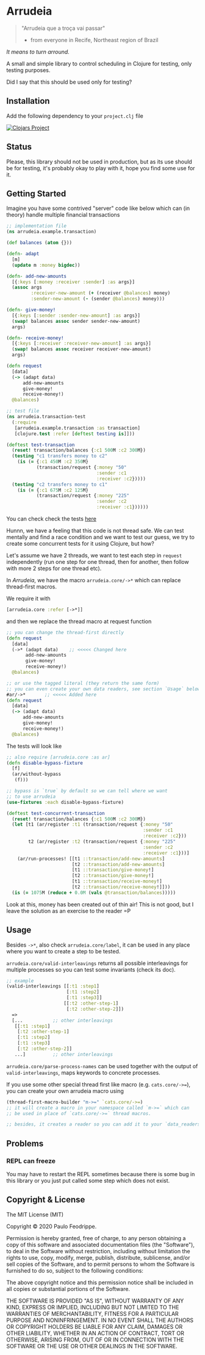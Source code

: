 # Arrudeia

> "Arrudeia que a troça vai passar"
> - from everyone in Recife, Northeast region of Brazil

_It means to turn arround._

A small and simple library to control scheduling in Clojure for testing,
only testing purposes.

Did I say that this should be used only for testing?

## Installation

Add the following dependency to your `project.clj` file

[![Clojars Project](http://clojars.org/pfeodrippe/arrudeia/latest-version.svg)](http://clojars.org/pfeodrippe/arrudeia)

## Status

Please, this library should not be used in production, but as its use
should be for testing, it's probably okay to play with it, hope you find
some use for it.

## Getting Started

Imagine you have some contrived "server" code like below which can
(in theory) handle multiple financial transactions

``` clojure
;; implementation file
(ns arrudeia.example.transaction)

(def balances (atom {}))

(defn- adapt
  [m]
  (update m :money bigdec))

(defn- add-new-amounts
  [{:keys [:money :receiver :sender] :as args}]
  (assoc args
         :receiver-new-amount (+ (receiver @balances) money)
         :sender-new-amount (- (sender @balances) money)))

(defn- give-money!
  [{:keys [:sender :sender-new-amount] :as args}]
  (swap! balances assoc sender sender-new-amount)
  args)

(defn- receive-money!
  [{:keys [:receiver :receiver-new-amount] :as args}]
  (swap! balances assoc receiver receiver-new-amount)
  args)

(defn request
  [data]
  (-> (adapt data)
      add-new-amounts
      give-money!
      receive-money!)
  @balances)

;; test file
(ns arrudeia.transaction-test
  (:require
   [arrudeia.example.transaction :as transaction]
   [clojure.test :refer [deftest testing is]]))

(deftest test-transaction
  (reset! transaction/balances {:c1 500M :c2 300M})
  (testing "c1 transfers money to c2"
    (is (= {:c1 450M :c2 350M}
           (transaction/request {:money "50"
                                 :sender :c1
                                 :receiver :c2}))))
  (testing "c2 transfers money to c1"
    (is (= {:c1 675M :c2 125M}
           (transaction/request {:money "225"
                                 :sender :c2
                                 :receiver :c1})))))
```
You can check check the tests [here](./test/arrudeia/core_test.clj)

Hunnn, we have a feeling that this code is not thread safe. We can
test mentally and find a race condition and we want to test our guess,
we try to create some concurrent tests for it using Clojure, but how?

Let's assume we have 2 threads, we want to test each step in `request`
independently (run one step for one thread, then for another, then follow
with more 2 steps for one thread etc).

In *Arrudeia*, we have the macro `arrudeia.core/->*` which can replace
thread-first macros.

We require it with

``` clojure
[arrudeia.core :refer [->*]]
```

and then we replace the thread macro at request function

``` clojure
;; you can change the thread-first directly
(defn request
  [data]
  (->* (adapt data)    ;; <<<<< Changed here
       add-new-amounts
       give-money!
       receive-money!)
  @balances)

;; or use the tagged literal (they return the same form)
;; you can even create your own data readers, see section `Usage` below
#ar/->*       ;; <<<<< Added here
(defn request
  [data]
  (-> (adapt data)
      add-new-amounts
      give-money!
      receive-money!)
  @balances)
```

The tests will look like

``` clojure
;; also require [arrudeia.core :as ar]
(defn disable-bypass-fixture
  [f]
  (ar/without-bypass
   (f)))

;; bypass is `true` by default so we can tell where we want
;; to use arrudeia
(use-fixtures :each disable-bypass-fixture)

(deftest test-concurrent-transaction
  (reset! transaction/balances {:c1 500M :c2 300M})
  (let [t1 (ar/register :t1 (transaction/request {:money "50"
                                                  :sender :c1
                                                  :receiver :c2}))
        t2 (ar/register :t2 (transaction/request {:money "225"
                                                  :sender :c2
                                                  :receiver :c1}))]
    (ar/run-processes! [[t1 ::transaction/add-new-amounts]
                        [t2 ::transaction/add-new-amounts]
                        [t1 ::transaction/give-money!]
                        [t2 ::transaction/give-money!]
                        [t1 ::transaction/receive-money!]
                        [t2 ::transaction/receive-money!]]))
  (is (= 1075M (reduce + 0.0M (vals @transaction/balances)))))
```

Look at this, money has been created out of thin air!
This is not good, but I leave the solution as an exercise to the reader =P

## Usage

Besides `->*`, also check `arrudeia.core/label`, it can be used in any
place where you want to create a step to be tested.

`arrudeia.core/valid-interleavings` returns all possible interleavings
for multiple processes so you can test some invariants (check its doc).
``` clojure
;; example
(valid-interleavings [[:t1 :step1]
                      [:t1 :step2]
                      [:t1 :step3]]
                     [[:t2 :other-step-1]
                      [:t2 :other-step-2]])
  =>
  [...           ;; other interleavings
   [[:t1 :step1]
    [:t2 :other-step-1]
    [:t1 :step2]
    [:t1 :step3]
    [:t2 :other-step-2]]
   ...]          ;; other interleavings

```

`arrudeia.core/parse-process-names` can be used together with
the output of `valid-interleavings`, maps keywords to concrete processes.

If you use some other special thread first like macro (e.g. `cats.core/->=`),
you can create your own arrudeia macro using

``` clojure
(thread-first-macro-builder "m->=" `cats.core/->=)
;; it will create a macro in your namespace called `m->=` which can
;; be used in place of `cats.core/->=` thread macros.

;; besides, it creates a reader so you can add it to your `data_readers.clj`.
```

## Problems
### REPL can freeze

You may have to restart the REPL sometimes because there is some
bug in this library or you just put called some step which does not
exist.

## Copyright & License

The MIT License (MIT)

Copyright © 2020 Paulo Feodrippe.

Permission is hereby granted, free of charge, to any person obtaining a copy of this software and associated documentation files (the "Software"), to deal in the Software without restriction, including without limitation the rights to use, copy, modify, merge, publish, distribute, sublicense, and/or sell copies of the Software, and to permit persons to whom the Software is furnished to do so, subject to the following conditions:

The above copyright notice and this permission notice shall be included in all copies or substantial portions of the Software.

THE SOFTWARE IS PROVIDED "AS IS", WITHOUT WARRANTY OF ANY KIND, EXPRESS OR IMPLIED, INCLUDING BUT NOT LIMITED TO THE WARRANTIES OF MERCHANTABILITY, FITNESS FOR A PARTICULAR PURPOSE AND NONINFRINGEMENT. IN NO EVENT SHALL THE AUTHORS OR COPYRIGHT HOLDERS BE LIABLE FOR ANY CLAIM, DAMAGES OR OTHER LIABILITY, WHETHER IN AN ACTION OF CONTRACT, TORT OR OTHERWISE, ARISING FROM, OUT OF OR IN CONNECTION WITH THE SOFTWARE OR THE USE OR OTHER DEALINGS IN THE SOFTWARE.
